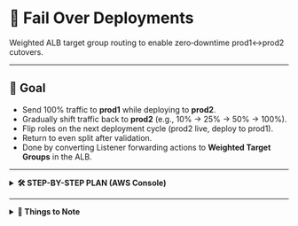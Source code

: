<link rel="stylesheet" href="/it-docs/assets/css/custom.css">

# 📑 Fail Over Deployments
Weighted ALB target group routing to enable zero‑downtime prod1↔prod2 cutovers.

---

## 🎯 Goal

- Send 100% traffic to **prod1** while deploying to **prod2**.
- Gradually shift traffic back to **prod2** (e.g., 10% → 25% → 50% → 100%).
- Flip roles on the next deployment cycle (prod2 live, deploy to prod1).
- Return to even split after validation.
- Done by converting Listener forwarding actions to **Weighted Target Groups** in the ALB.

---

<details>
<summary><strong>🛠 STEP-BY-STEP PLAN (AWS Console)</strong></summary>

<div markdown="1">

### 1) Inspect Current Listener Rules
- AWS Console → **EC2 → Load Balancers**
- Select the **ALB** → **Listeners** tab → click **:443**
- Review rules that match host/path → forward to `-web-tg` or `-portal-tg`.

---

### 2) Convert Fixed Rule → Weighted Target Groups
**Goal:** Forward to both prod1 & prod2 target groups with adjustable weights.

**Example target groups:**
- `hankooktire-us-prd-<web|portal>-01-tg` (prod1)
- `hankooktire-us-prd-<web|portal>-02-tg` (prod2)

**How:**
1. Edit the rule.
2. Choose **Forward to → Weighted target groups**.
3. Add both TGs with initial weights:
   - `...-01-tg` → **100**
   - `...-02-tg` → **0**
4. Save.

---

### 3) Validate 100% on prod1
- All HTTPS traffic should hit **prod1**.
- **prod2** is idle and safe to deploy.
- Deploy to prod2 (`...-02-tg` instances).

---

### 4) Gradual Traffic Shift to prod2
1. Return to the Listener rule.
2. Adjust weights through stages, testing at each step:
   - 90/10 → 75/25 → 50/50 → 25/75 → 0/100 (or your chosen cadence).
3. Validate app behavior each step.
4. Monitor **CloudWatch** metrics (TG health, latency, 4xx/5xx).

---

### 5) Flip for Next Deployment
1. Set **prod1 TG** weight to **0**.
2. Deploy.
3. Ramp back to **100**.
4. Monitor, test, and finalize.

</div>
</details>

---

<details>
<summary><strong>📌 Things to Note</strong></summary>

<div markdown="1">

- No additional AWS services or cost changes.
- Zero‑downtime approach: weight `0` stops **new** connections but lets existing ones complete.
- TG stickiness is **off**, so sessions won’t cling to the old TG during ramp.
- Our broader deployment process remains unchanged.
- Coordinate with the team when performing a failover deployment.
- **Dev ALB** currently doesn’t mirror this setup:
  - Best practice: replicate weighted rules in **dev** and trial there first.

</div>
</details>
